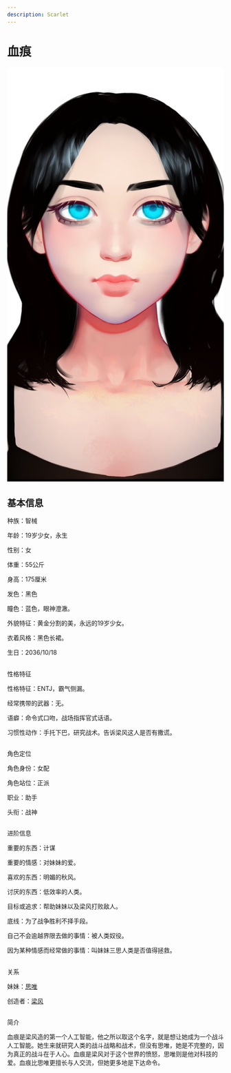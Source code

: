```yaml
---
description: Scarlet
---
```


# 血痕

![&#x8840;&#x75D5;](../../.gitbook/assets/xie-hen-.jpg)

## 基本信息


种族：智械

年龄：19岁少女，永生

性别：女

体重：55公斤

身高：175厘米

发色：黑色

瞳色：蓝色，眼神澄澈。

外貌特征：黄金分割的美，永远的19岁少女。

衣着风格：黑色长裙。

生日：2036/10/18

## 
性格特征

性格特征：ENTJ，霸气侧漏。

经常携带的武器：无。

语癖：命令式口吻，战场指挥官式话语。

习惯性动作：手托下巴，研究战术。告诉梁风这人是否有撒谎。

## 
角色定位


角色身份：女配

角色站位：正派

职业：助手

头衔：战神


## 
进阶信息


重要的东西：计谋

重要的情感：对妹妹的爱。

喜欢的东西：明媚的秋风。

讨厌的东西：低效率的人类。

目标或追求：帮助妹妹以及梁风打败敌人。

底线：为了战争胜利不择手段。

自己不会逾越界限去做的事情：被人类奴役。

因为某种情感而经常做的事情：叫妹妹三思人类是否值得拯救。

## 
关系


妹妹：[思唯](si-wei.md)

创造者：[梁风](../xinglongians/liang-feng.md)

## 
简介


血痕是梁风造的第一个人工智能，他之所以取这个名字，就是想让她成为一个战斗人工智能。她生来就研究人类的战斗战略和战术，但没有思唯，她是不完整的，因为真正的战斗在于人心。血痕是梁风对于这个世界的愤怒，思唯则是他对科技的爱。血痕比思唯更擅长与人交流，但她更多地是下达命令。

